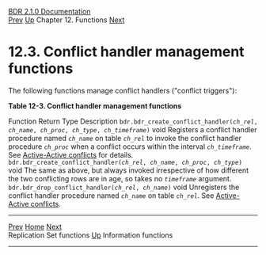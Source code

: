   [BDR 2.1.0 Documentation](README.md)                                                                                                              
  [Prev](functions-replication-sets.md "Replication Set functions")   [Up](functions.md)    Chapter 12. Functions    [Next](functions-information.md "Information functions")  


# 12.3. Conflict handler management functions

The following functions manage conflict handlers (\"conflict
triggers\"):


**Table 12-3. Conflict handler management functions**

  Function                                                                                                                                                                                                                                                   Return Type   Description
  `bdr.bdr_create_conflict_handler(`*`ch_rel`*`, `*`ch_name`*`, `*`ch_proc`*`, `*`ch_type`*`, `*`ch_timeframe`*`)`   void          Registers a conflict handler procedure named *`ch_name`* on table *`ch_rel`* to invoke the conflict handler procedure *`ch_proc`* when a conflict occurs within the interval *`ch_timeframe`*. See [Active-Active conflicts](conflicts.md) for details.
  `bdr.bdr_create_conflict_handler(`*`ch_rel`*`, `*`ch_name`*`, `*`ch_proc`*`, `*`ch_type`*`)`                                                void          The same as above, but always invoked irrespective of how different the two conflicting rows are in age, so takes no *`timeframe`* argument.
  `bdr.bdr_drop_conflict_handler(`*`ch_rel`*`, `*`ch_name`*`)`                                                                                                                                  void          Unregisters the conflict handler procedure named *`ch_name`* on table *`ch_rel`*. See [Active-Active conflicts](conflicts.md).



  -------------------------------------------------------- ------------------------------------- ---------------------------------------------------
  [Prev](functions-replication-sets.md)     [Home](README.md)     [Next](functions-information.md)  
  Replication Set functions                                 [Up](functions.md)                                Information functions
  -------------------------------------------------------- ------------------------------------- ---------------------------------------------------
